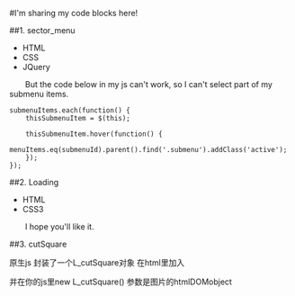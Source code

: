 #I'm sharing my code blocks here!

##1. sector_menu

 *  HTML
 *  CSS
 *  JQuery

&emsp;&emsp;But the code below in my js can't work, so I can't select part of my submenu items.


	submenuItems.each(function() {
		thisSubmenuItem = $(this);
		
		thisSubmenuItem.hover(function() {
			menuItems.eq(submenuId).parent().find('.submenu').addClass('active');
		});
	});
	
##2. Loading

* HTML
* CSS3

&emsp;&emsp;I hope you'll like it.

##3. cutSquare

原生js 封装了一个L_cutSquare对象 在html里加入
	<div id="L_cutSquare"></div>
并在你的js里new L_cutSquare() 参数是图片的htmlDOMobject

